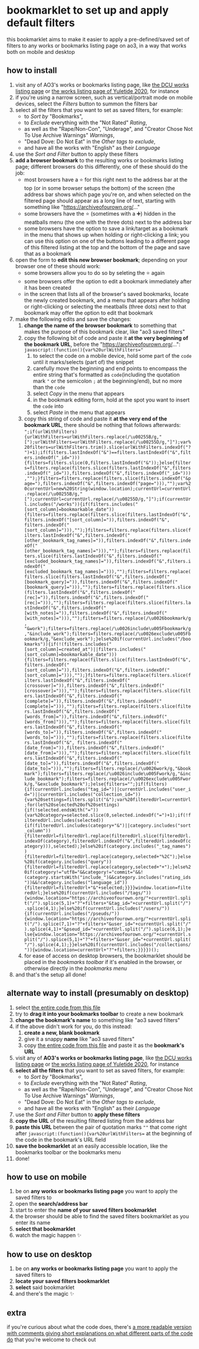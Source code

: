 # bookmarklet to set up and apply default filters
this bookmarklet aims to make it easier to apply a pre-defined/saved set of filters to any works or bookmarks listing page on ao3, in a way that works both on mobile and desktop

## how to install
1. visit any of AO3's works or bookmarks listing page, like [the DCU works listing page](https://archiveofourown.org/tags/DCU/works) or [the works listing page of Yuletide 2020](https://archiveofourown.org/collections/yuletide2020/works), for instance
2. if you're using a narrow screen, such as vertical/portrait mode on mobile devices, select the _Filters_ button to summon the filters bar
3. select all the filters that you want to set as saved filters, for example:
    - to _Sort by_ "Bookmarks",
    - to _Exclude_ everything with the "Not Rated" _Rating_,
    - as well as the "Rape/Non-Con", "Underage", and "Creator Chose Not To Use Archive Warnings" _Warnings_, 
    - "Dead Dove: Do Not Eat" in the _Other tags to exclude_,
    - and have all the works with "English" as their _Language_
4. use the _Sort and Filter_ button to apply these filters
5. **add a browser bookmark** to the resulting works or bookmarks listing page; different browsers do this differently, one of these should do the job:
    - most browsers have a :star: for this right next to the address bar at the top (or in some browser setups the bottom) of the screen (the address bar shows which page you're on, and when selected on the filtered page should appear as a long line of text, starting with something like "https://archiveofourown.org/..."
    - some browsers have the :star: (sometimes with a :heavy_plus_sign:) hidden in the meatballs menu (the one with the three dots) next to the address bar
    - some browsers have the option to save a link/target as a bookmark in the menu that shows up when holding or right-clicking a link; you can use this option on one of the buttons leading to a different page of this filtered listing at the top and the bottom of the page and save that as a bookmark
6. open the form to **edit this new browser bookmark**; depending on your browser one of these should work:
    - some browsers allow you to do so by seleting the :star: again
    - some browsers offer the option to edit a bookmark immediately after it has been created
    - in the screen that lists all of the browser's saved bookmarks, locate the newly created bookmark, and a menu that appears after holding or right-clicking or selecting the meatballs (three dots) next to that bookmark may offer the option to edit that bookmark
7. make the following edits and save the changes:
    1. **change the name of the browser bookmark** to something that makes the purpose of this bookmark clear, like "ao3 saved filters"
    2. copy the following bit of code and paste it **at the very beginning of the bookmark URL**, before the "https://archiveofourown.org/...": `javascript:(function(){var%20urlWithFilters="`
        1. to select the code on a mobile device, hold some part of the `code` until it marks/selects (part of) the snippet
        2. carefully move the beginning and end points to encompass the entire string that's formatted as `code`(including the quotation mark `"` or the semicolon `;` at the beginning/end), but no more than the `code`
        3. select _Copy_ in the menu that appears
        4. in the bookmark editing form, hold at the spot you want to insert the `code` into
        5. select _Paste_ in the menu that appears
    3. copy this string of code and paste it **at the very end of the bookmark URL**, there should be nothing that follows afterwards: `";if(urlWithFilters){urlWithFilters=urlWithFilters.replace(/\u00255B/g,"[");urlWithFilters=urlWithFilters.replace(/\u00255D/g,"]");var%20filters=urlWithFilters.trim().slice(urlWithFilters.indexOf("?")+1);if(filters.lastIndexOf("&")==filters.lastIndexOf("&",filters.indexOf("_id="))){filters=filters.slice(0,filters.lastIndexOf("&"));}else{filters=filters.replace(filters.slice(filters.lastIndexOf("&",filters.indexOf("_id=")),filters.indexOf("&",filters.indexOf("_id="))),"");}filters=filters.replace(filters.slice(filters.indexOf("&page="),filters.indexOf("&",filters.indexOf("page="))),"");var%20currentUrl=new%20String(window.location);currentUrl=currentUrl.replace(/\u00255B/g,"[");currentUrl=currentUrl.replace(/\u00255D/g,"]");if(currentUrl.includes("/works")){if(filters.includes("[sort_column]=bookmarkable_date")){filters=filters.replace(filters.slice(filters.lastIndexOf("&",filters.indexOf("[sort_column]=")),filters.indexOf("&", filters.indexOf("[sort_column]="))),"");}filters=filters.replace(filters.slice(filters.lastIndexOf("&",filters.indexOf("[other_bookmark_tag_names]=")),filters.indexOf("&",filters.indexOf("[other_bookmark_tag_names]="))),"");filters=filters.replace(filters.slice(filters.lastIndexOf("&",filters.indexOf("[excluded_bookmark_tag_names]=")),filters.indexOf("&",filters.indexOf("[excluded_bookmark_tag_names]="))),"");filters=filters.replace(filters.slice(filters.lastIndexOf("&",filters.indexOf("[bookmark_query]=")),filters.indexOf("&",filters.indexOf("[bookmark_query]="))),"");filters=filters.replace(filters.slice(filters.lastIndexOf("&",filters.indexOf("[rec]=")),filters.indexOf("&",filters.indexOf("[rec]="))),"");filters=filters.replace(filters.slice(filters.lastIndexOf("&",filters.indexOf("[with_notes]=")),filters.indexOf("&",filters.indexOf("[with_notes]="))),"");filters=filters.replace(/\u0026bookmark/g, "&work");filters=filters.replace(/\u0026include\u005Fbookmark/g,"&include_work");filters=filters.replace(/\u0026exclude\u005Fbookmark/g,"&exclude_work");}else%20if(currentUrl.includes("/bookmarks")){if(!(filters.includes("[sort_column]=created_at")||filters.includes("[sort_column]=bookmarkable_date"))){filters=filters.replace(filters.slice(filters.lastIndexOf("&",filters.indexOf("[sort_column]=")),filters.indexOf("&",filters.indexOf("[sort_column]="))),"");}filters=filters.replace(filters.slice(filters.lastIndexOf("&",filters.indexOf("[crossover]=")),filters.indexOf("&",filters.indexOf("[crossover]="))),"");filters=filters.replace(filters.slice(filters.lastIndexOf("&",filters.indexOf("[complete]=")),filters.indexOf("&",filters.indexOf("[complete]="))),"");filters=filters.replace(filters.slice(filters.lastIndexOf("&",filters.indexOf("[words_from]=")),filters.indexOf("&",filters.indexOf("[words_from]"))),"");filters=filters.replace(filters.slice(filters.lastIndexOf("&",filters.indexOf("[words_to]=")),filters.indexOf("&",filters.indexOf("[words_to]="))),"");filters=filters.replace(filters.slice(filters.lastIndexOf("&", filters.indexOf("[date_from]=")),filters.indexOf("&",filters.indexOf("[date_from]="))),"");filters=filters.replace(filters.slice(filters.lastIndexOf("&",filters.indexOf("[date_to]=")),filters.indexOf("&",filters.indexOf("[date_to]="))),"");filters=filters.replace(/\u0026work/g,"&bookmark");filters=filters.replace(/\u0026include\u005Fwork/g,"&include_bookmark");filters=filters.replace(/\u0026exclude\u005Fwork/g,"&exclude_bookmark");}else{filters="";}if(filters){if(currentUrl.includes("tag_id=")||currentUrl.includes("user_id=")||currentUrl.includes("collection_id=")){var%20settings=filters.split("&");var%20filteredUrl=currentUrl;for(let%20selected%20of%20settings){if(!selected.endsWith("=")){var%20category=selected.slice(0,selected.indexOf("=")+1);if(!filteredUrl.includes(selected)){if(filteredUrl.includes(category+"&")||category.includes("sort_column")){filteredUrl=filteredUrl.replace(filteredUrl.slice(filteredUrl.indexOf(category),filteredUrl.indexOf("&",filteredUrl.indexOf(category))),selected);}else%20if(category.includes("_tag_names")){filteredUrl=filteredUrl.replace(category,selected+"%2C");}else%20if(category.includes("query")){filteredUrl=filteredUrl.replace(category,selected+"+");}else%20if(category!="utf8="&&category!="commit="&&!(category.startsWith("include_")&&category.includes("rating_ids"))&&!category.includes("language_id")){filteredUrl=filteredUrl+"&"+selected;}}}}window.location=filteredUrl;}else%20if(currentUrl.includes("/tags/")){window.location="https://archiveofourown.org/"+currentUrl.split("/").splice(5,1)+"?"+filters+"&tag_id="+currentUrl.split("/").splice(4,1);}else%20if(currentUrl.includes("/users/")){if(currentUrl.includes("/pseuds/")){window.location="https://archiveofourown.org/"+currentUrl.split("/").splice(7,1)+"?"+filters+"&user_id="+currentUrl.split("/").splice(4,1)+"&pseud_id="+currentUrl.split("/").splice(6,1);}else{window.location="https://archiveofourown.org/"+currentUrl.split("/").splice(5,1)+"?"+filters+"&user_id="+currentUrl.split("/").splice(4,1);}}else%20if(currentUrl.includes("/collections/")){window.location=currentUrl+"?"+filters;}}}})();`
    4. for ease of access on desktop browsers, the bookmarklet should be placed in the _bookmarks toolbar_ if it's enabled in the browser, or otherwise directly in the _bookmarks menu_
7. and that's the setup all done!

## alternate way to install (presumably on desktop)
1. select [the entire code from this file](https://raw.githubusercontent.com/RhineCloud/ao3-bookmarklets/main/default-filters/ao3-saved-filters-blank.js)
2. try to **drag it into your bookmarks toolbar** to create a new bookmark
3. **change the bookmark's name** to something like "ao3 saved filters"
4. if the above didn't work for you, do this instead:
    1. **create a new, blank bookmark**
    2. give it a snappy **name** like "ao3 saved filters"
    3. copy [the entire code from this file](https://raw.githubusercontent.com/RhineCloud/ao3-bookmarklets/main/default-filters/ao3-saved-filters-blank.js) and paste it as the **bookmark's URL**
5. visit any of **AO3's works or bookmarks listing page**, like [the DCU works listing page](https://archiveofourown.org/tags/DCU/works) or [the works listing page of Yuletide 2020](https://archiveofourown.org/collections/yuletide2020/works), for instance
6. **select all the filters** that you want to set as saved filters, for example:
    - to _Sort by_ "Bookmarks",
    - to _Exclude_ everything with the "Not Rated" _Rating_,
    - as well as the "Rape/Non-Con", "Underage", and "Creator Chose Not To Use Archive Warnings" _Warnings_, 
    - "Dead Dove: Do Not Eat" in the _Other tags to exclude_,
    - and have all the works with "English" as their _Language_
7. use the _Sort and Filter_ button to **apply these filters**
8. **copy the URL** of the resulting filtered listing from the address bar
9. **paste this URL** between the pair of quotation marks `""` that come right after `javascript:(function(){var%20urlWithFilters=` at the beginning of the code in the bookmark's URL field
10. **save the bookmarklet** at an easily accessible location, like the bookmarks toolbar or the bookmarks menu
11. done!

## how to use on mobile
1. be on **any works or bookmarks listing page** you want to apply the saved filters to
2. open the **search/address bar**
3. start to enter the **name of your saved filters bookmarklet**
4. the browser should be able to find the saved filters bookmarklet as you enter its name
5. **select that bookmarklet**
6. watch the magic happen :sparkles:

## how to use on desktop
1. be on **any works or bookmarks listing page** you want to apply the saved filters to
2. **locate your saved filters bookmarklet**
3. **select** said bookmarklet
4. and there's the magic :sparkles:

## extra
if you're curious about what the code does, there's [a more readable version with comments giving short explanations on what different parts of the code do](https://github.com/RhineCloud/ao3-bookmarklets/blob/main/default-filters/ao3-saved-filters-readable.js) that you're welcome to check out
